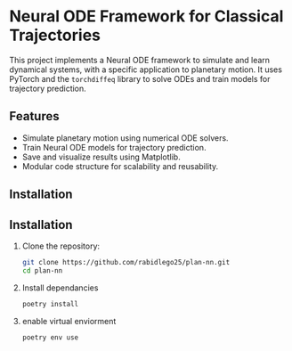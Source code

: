 # Neural ODE Framework for Classical Trajectories

This project implements a Neural ODE framework to simulate and learn dynamical systems, with a specific application to planetary motion. It uses PyTorch and the `torchdiffeq` library to solve ODEs and train models for trajectory prediction.

## Features
- Simulate planetary motion using numerical ODE solvers.
- Train Neural ODE models for trajectory prediction.
- Save and visualize results using Matplotlib.
- Modular code structure for scalability and reusability.

## Installation
## Installation
1. Clone the repository:
   ```bash
   git clone https://github.com/rabidlego25/plan-nn.git
   cd plan-nn
2. Install dependancies
   ```bash
   poetry install

3. enable virtual enviorment
   ```bash
   poetry env use

